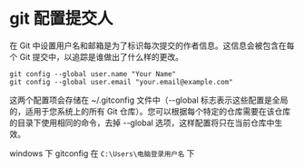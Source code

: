 # git 配置提交人


在 Git 中设置用户名和邮箱是为了标识每次提交的作者信息。这信息会被包含在每个 Git 提交中，以追踪是谁做出了什么样的更改。

```shell
git config --global user.name "Your Name"
git config --global user.email "your.email@example.com"
```

这两个配置项会存储在 ~/.gitconfig 文件中（--global 标志表示这些配置是全局的，适用于您系统上的所有 Git 仓库）。您可以根据每个特定的仓库需要在该仓库的目录下使用相同的命令，去掉 --global 选项，这样配置将只在当前仓库中生效。

windows 下 gitconfig 在 `C:\Users\电脑登录用户名` 下